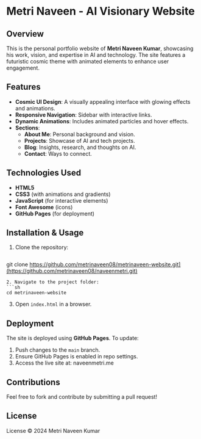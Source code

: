 # Metri Naveen - AI Visionary Website

## Overview
This is the personal portfolio website of **Metri Naveen Kumar**, showcasing his work, vision, and expertise in AI and technology. The site features a futuristic cosmic theme with animated elements to enhance user engagement.

## Features
- **Cosmic UI Design**: A visually appealing interface with glowing effects and animations.
- **Responsive Navigation**: Sidebar with interactive links.
- **Dynamic Animations**: Includes animated particles and hover effects.
- **Sections**:
  - **About Me**: Personal background and vision.
  - **Projects**: Showcase of AI and tech projects.
  - **Blog**: Insights, research, and thoughts on AI.
  - **Contact**: Ways to connect.

## Technologies Used
- **HTML5**
- **CSS3** (with animations and gradients)
- **JavaScript** (for interactive elements)
- **Font Awesome** (icons)
- **GitHub Pages** (for deployment)

## Installation & Usage
1. Clone the repository:
   ```sh
  git clone https://github.com/metrinaveen08/metrinaveen-website.git](https://github.com/metrinaveen08/naveenmetri.git)
   ```
2. Navigate to the project folder:
   ```sh
   cd metrinaveen-website
   ```
3. Open `index.html` in a browser.

## Deployment
The site is deployed using **GitHub Pages**. To update:
1. Push changes to the `main` branch.
2. Ensure GitHub Pages is enabled in repo settings.
3. Access the live site at: naveenmetri.me

## Contributions
Feel free to fork and contribute by submitting a pull request!

## License
License © 2024 Metri Naveen Kumar

